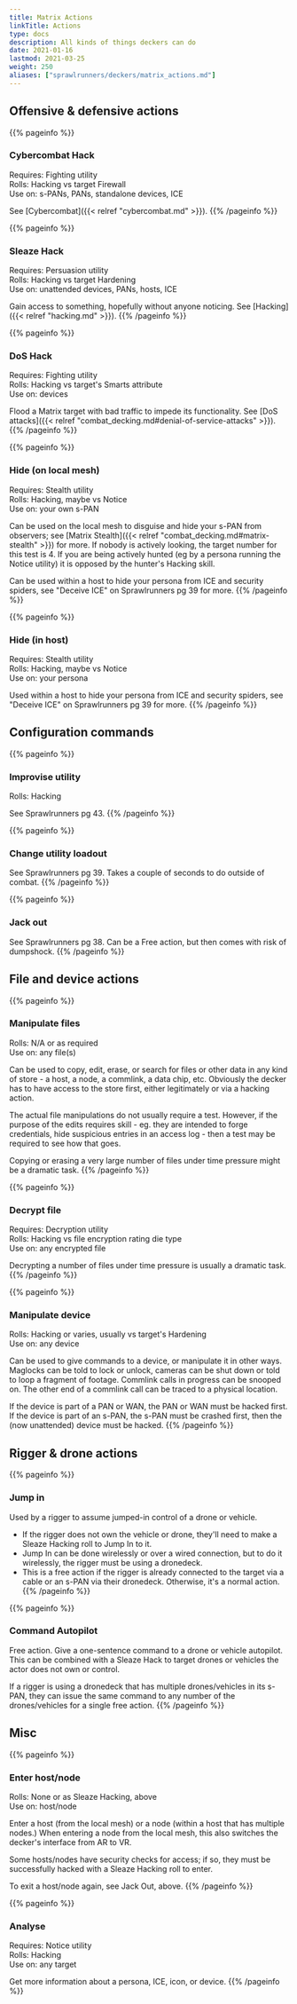 ```yaml
---
title: Matrix Actions
linkTitle: Actions
type: docs
description: All kinds of things deckers can do
date: 2021-01-16
lastmod: 2021-03-25
weight: 250
aliases: ["sprawlrunners/deckers/matrix_actions.md"]
---
```


## Offensive & defensive actions

{{% pageinfo %}} 
### Cybercombat Hack
Requires: Fighting utility \
Rolls: Hacking vs target Firewall \
Use on: s-PANs, PANs, standalone devices, ICE

See [Cybercombat]({{< relref "cybercombat.md" >}}).
{{% /pageinfo %}} 

{{% pageinfo %}} 
### Sleaze Hack
Requires: Persuasion utility \
Rolls: Hacking vs target Hardening \
Use on: unattended devices, PANs, hosts, ICE

Gain access to something, hopefully without anyone noticing. See [Hacking]({{< relref "hacking.md" >}}).
{{% /pageinfo %}} 


{{% pageinfo %}} 
### DoS Hack
Requires: Fighting utility \
Rolls: Hacking vs target's Smarts attribute \
Use on: devices

Flood a Matrix target with bad traffic to impede its functionality. See [DoS attacks]({{< relref "combat_decking.md#denial-of-service-attacks" >}}).
{{% /pageinfo %}} 



{{% pageinfo %}} 
### Hide (on local mesh)
Requires: Stealth utility \
Rolls: Hacking, maybe vs Notice \
Use on: your own s-PAN

Can be used on the local mesh to disguise and hide your s-PAN from observers; see [Matrix Stealth]({{< relref "combat_decking.md#matrix-stealth" >}}) for more. If nobody is actively looking, the target number for this test is 4. If you are being actively hunted (eg by a persona running the Notice utility) it is opposed by the hunter's Hacking skill.

Can be used within a host to hide your persona from ICE and security spiders, see "Deceive ICE" on Sprawlrunners pg 39 for more.
{{% /pageinfo %}} 


{{% pageinfo %}} 
### Hide (in host)
Requires: Stealth utility \
Rolls: Hacking, maybe vs Notice \
Use on: your persona

Used within a host to hide your persona from ICE and security spiders, see "Deceive ICE" on Sprawlrunners pg 39 for more.
{{% /pageinfo %}} 



## Configuration commands

{{% pageinfo %}} 
### Improvise utility
Rolls: Hacking

See Sprawlrunners pg 43.
{{% /pageinfo %}} 


{{% pageinfo %}} 
### Change utility loadout

See Sprawlrunners pg 39. Takes a couple of seconds to do outside of combat.
{{% /pageinfo %}} 


{{% pageinfo %}} 
### Jack out

See Sprawlrunners pg 38. Can be a Free action, but then comes with risk of dumpshock.
{{% /pageinfo %}} 


## File and device actions

{{% pageinfo %}} 
### Manipulate files
Rolls: N/A or as required \
Use on: any file(s)

Can be used to copy, edit, erase, or search for files or other data in any kind of store - a host, a node, a commlink, a data chip, etc. Obviously the decker has to have access to the store first, either legitimately or via a hacking action.

The actual file manipulations do not usually require a test. However, if the purpose of the edits requires skill - eg. they are intended to forge credentials, hide suspicious entries in an access log - then a test may be required to see how that goes.

Copying or erasing a very large number of files under time pressure might be a dramatic task.
{{% /pageinfo %}} 



{{% pageinfo %}} 
### Decrypt file
Requires: Decryption utility \
Rolls: Hacking vs file encryption rating die type \
Use on: any encrypted file

Decrypting a number of files under time pressure is usually a dramatic task.
{{% /pageinfo %}} 



{{% pageinfo %}} 
### Manipulate device
Rolls: Hacking or varies, usually vs target's Hardening \
Use on: any device

Can be used to give commands to a device, or manipulate it in other ways. Maglocks can be told to lock or unlock, cameras can be shut down or told to loop a fragment of footage. Commlink calls in progress can be snooped on. The other end of a commlink call can be traced to a physical location.

If the device is part of a PAN or WAN, the PAN or WAN must be hacked first. If the device is part of an s-PAN, the s-PAN must be crashed first, then the (now unattended) device must be hacked.
{{% /pageinfo %}} 


## Rigger & drone actions

{{% pageinfo %}} 
### Jump in

Used by a rigger to assume jumped-in control of a drone or vehicle. 

* If the rigger does not own the vehicle or drone, they'll need to make a Sleaze Hacking roll to Jump In to it. 
* Jump In can be done wirelessly or over a wired connection, but to do it wirelessly, the rigger must be using a dronedeck.
* This is a free action if the rigger is already connected to the target via a cable or an s-PAN via their dronedeck. Otherwise, it's a normal action.
{{% /pageinfo %}} 



{{% pageinfo %}} 
### Command Autopilot

Free action. Give a one-sentence command to a drone or vehicle autopilot. This can be combined with a Sleaze Hack to target drones or vehicles the actor does not own or control.

If a rigger is using a dronedeck that has multiple drones/vehicles in its s-PAN, they can issue the same command to any number of the drones/vehicles for a single free action. 
{{% /pageinfo %}} 



## Misc 

{{% pageinfo %}} 
### Enter host/node
Rolls: None or as Sleaze Hacking, above \
Use on: host/node

Enter a host (from the local mesh) or a node (within a host that has multiple nodes.) When entering a node from the local mesh, this also switches the decker's interface from AR to VR.

Some hosts/nodes have security checks for access; if so, they must be successfully hacked with a Sleaze Hacking roll to enter.

To exit a host/node again, see Jack Out, above.
{{% /pageinfo %}} 


{{% pageinfo %}} 
### Analyse
Requires: Notice utility \
Rolls: Hacking \
Use on: any target

Get more information about a persona, ICE, icon, or device.
{{% /pageinfo %}} 